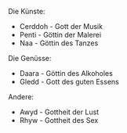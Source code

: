 Die Künste:
- Cerddoh - Gott der Musik
- Penti - Göttin der Malerei
- Naa - Göttin des Tanzes

Die Genüsse:
- Daara - Göttin des Alkoholes
- Gledd - Gott des guten Essens

Andere:
- Awyd - Gottheit der Lust
- Rhyw - Gottheit des Sex